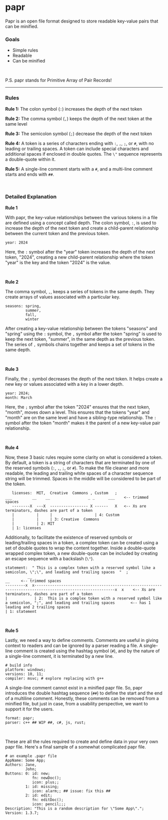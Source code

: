 # papr
Papr is an open file format designed to store readable key-value pairs that can be minified.

### Goals
- Simple rules
- Readable
- Can be minified

<br />

P.S. papr stands for Primitive Array of Pair Records!

---

### Rules
**Rule 1:** The colon symbol (`:`) increases the depth of the next token

**Rule 2:** The comma symbol (`,`) keeps the depth of the next token at the same level

**Rule 3:** The semicolon symbol (`;`) decrease the depth of the next token

**Rule 4:** A token is a series of characters ending with `:`, `,`, `;`, or `#`, with no leading or trailing spaces. A token can include special characters and additional spaces if enclosed in double quotes. The `\"` sequence represents a double-quote within it.

**Rule 5:** A single-line comment starts with a `#`, and a multi-line comment starts and ends with `##`.

<br />

### Detailed Explanation
**Rule 1**

With papr, the key-value relationships between the various tokens in a file are defined using a concept called depth. The colon symbol, `:`, is used to increase the depth of the next token and create a child-parent relationship between the current token and the previous token.

```
year: 2024
```

Here, the `:` symbol after the "year" token increases the depth of the next token, "2024", creating a new child-parent relationship where the token "year" is the key and the token "2024" is the value.

<br />

**Rule 2**

The comma symbol, `,`, keeps a series of tokens in the same depth. They create arrays of values associated with a particular key.

```
seasons: spring,
         summer,
         fall,
         winter
```

After creating a key-value relationship between the tokens "seasons" and "spring" using the `:` symbol, the `,` symbol after the token "spring" is used to keep the next token, "summer", in the same depth as the previous token. The series of `,` symbols chains together and keeps a set of tokens in the same depth.

<br />

**Rule 3**

Finally, the `;` symbol decreases the depth of the next token. It helps create a new key or values associated with a key in a lower depth.

```
year: 2024;
month: March
```

Here, the `;` symbol after the token "2024" ensures that the next token, "month", moves down a level. This ensures that the tokens "year" and "month" are on the same level and have a sibling-type relationship. The `:` symbol after the token "month" makes it the parent of a new key-value pair relationship.

<br />

**Rule 4**

Now, these 3 basic rules require some clarity on what is considered a token. By default, a token is a string of characters that are terminated by one of the reserved symbols (`:`, `,`, `;`, or `#`). To make the file cleaner and more readable, the leading and trailing white spaces of a character sequence string will be trimmed. Spaces in the middle will be considered to be part of the token.

```
   licenses:  MIT,  Creative  Commons , Custom   ;
___         __    __                 _ _      ___    <-- trimmed spaces
   --------X  ---X  ----------------- X ------   X   <-- Xs are terminators, dashes are part of a token
   |          |     |                   | 4: Custom
   |          |     | 3: Creative  Commons
   |          | 2: MIT
   | 1: licenses
```

Additionally, to facilitate the existence of reserved symbols or leading/trailing spaces in a token, a complex token can be created using a set of double quotes to wrap the content together. Inside a double-quote wrapped complex token, a new double-quote can be included by creating an escape sequence with a backslash (`\"`).

```
statement:  " This is a complex token with a reserved symbol like a semicolon, \";\", and leading and trailing spaces  "  ;
          __                                                                                                            __     <-- trimmed spaces
---------x  x----------------------------------------------------------------------------------------------------------x  x    <-- Xs are terminators, dashes are part of a token
|            | 2:  This is a complex token with a reserved symbol like a semicolon, ";", and leading and trailing spaces       <-- has 1 leading and 2 trailing spaces
| 1: statement
```

<br />

**Rule 5**

Lastly, we need a way to define comments. Comments are useful in giving context to readers and can be ignored by a parser reading a file. A single-line comment is created using the hashtag symbol (`#`), and by the nature of a single-line comment, it is terminated by a new line.

```
# build info
platform: windows;
versions: 10, 11;
compiler: msvc; # explore replacing with g++ 
```

A single-line comment cannot exist in a minified papr file. So, papr introduces the double hashtag sequence (`##`) to define the start and the end of a multiline comment. Honestly, these comments can be removed from a minified file, but just in case, from a usability perspective, we want to support it for the users.

```
format: papr;
parser: c++ ## WIP ##, c#, js, rust;
```

<br />

These are all the rules required to create and define data in your very own papr file. Here's a final sample of a somewhat complicated papr file.

```
# an example .papr file
AppName: Some App;
Authors: Jane,
         John;
Buttons: 0: id: new;
            fn: newDoc();
            icon: plus;;
         1: id: missing;
            icon: alarm;; ## issue: fix this ##
         2: id: edit;
            fn: editDoc();
            icon: pencil;;;
Description: "This is a random description for \"Some App\".";
Version: 1.3.7;
```
